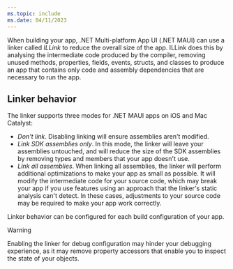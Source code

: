 ```yaml
---
ms.topic: include
ms.date: 04/11/2023
---
```


When building your app, .NET Multi-platform App UI (.NET MAUI) can use a linker called *ILLink* to reduce the overall size of the app. ILLink does this by analysing the intermediate code produced by the compiler, removing unused methods, properties, fields, events, structs, and classes to produce an app that contains only code and assembly dependencies that are necessary to run the app.

## Linker behavior

The linker supports three modes for .NET MAUI apps on iOS and Mac Catalyst:

- *Don't link*. Disabling linking will ensure assemblies aren't modified.
- *Link SDK assemblies only*. In this mode, the linker will leave your assemblies untouched, and will reduce the size of the SDK assemblies by removing types and members that your app doesn't use.
- *Link all assemblies*. When linking all assemblies, the linker will perform additional optimizations to make your app as small as possible. It will modify the intermediate code for your source code, which may break your app if you use features using an approach that the linker's static analysis can't detect. In these cases, adjustments to your source code may be required to make your app work correctly.

Linker behavior can be configured for each build configuration of your app.

> [!WARNING]
> Enabling the linker for debug configuration may hinder your debugging experience, as it may remove property accessors that enable you to inspect the state of your objects.
